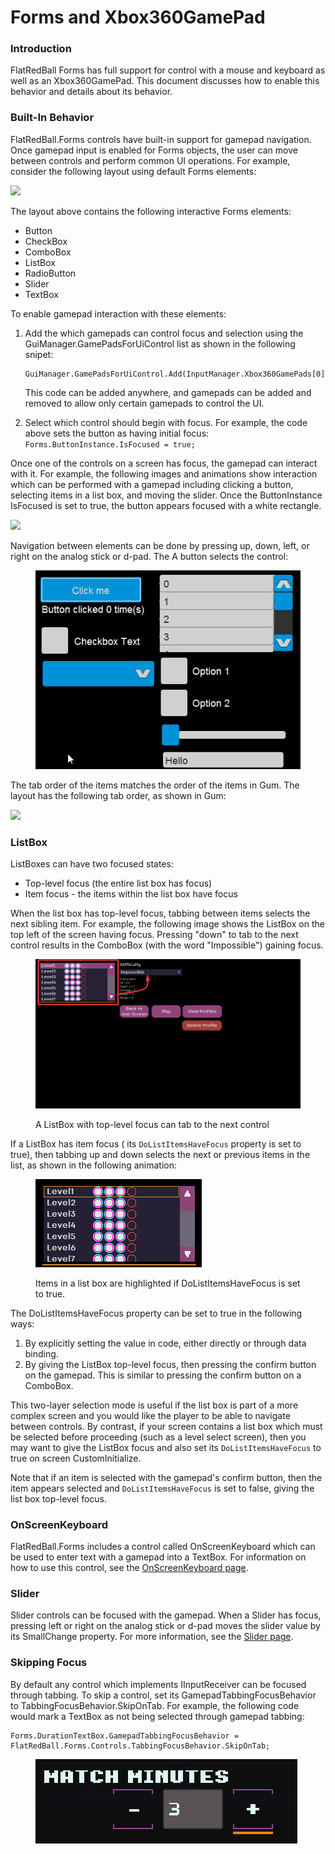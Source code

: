 # Forms and Xbox360GamePad

### Introduction

FlatRedBall Forms has full support for control with a mouse and keyboard as well as an Xbox360GamePad. This document discusses how to enable this behavior and details about its behavior.

### Built-In Behavior

FlatRedBall.Forms controls have built-in support for gamepad navigation. Once gamepad input is enabled for Forms objects, the user can move between controls and perform common UI operations. For example, consider the following layout using default Forms elements:

![](../../.gitbook/assets/2022-02-img\_61fefae41a54a.png)

The layout above contains the following interactive Forms elements:

* Button
* CheckBox
* ComboBox
* ListBox
* RadioButton
* Slider
* TextBox

To enable gamepad interaction with these elements:

1.  Add the which gamepads can control focus and selection using the GuiManager.GamePadsForUiControl list as shown in the following snipet:

    ```
    GuiManager.GamePadsForUiControl.Add(InputManager.Xbox360GamePads[0]);
    ```

    This code can be added anywhere, and gamepads can be added and removed to allow only certain gamepads to control the UI.
2. Select which control should begin with focus. For example, the code above sets the button as having initial focus:  `Forms.ButtonInstance.IsFocused = true;`

Once one of the controls on a screen has focus, the gamepad can interact with it. For example, the following images and animations show interaction which can be performed with a gamepad including clicking a button, selecting items in a list box, and moving the slider. Once the ButtonInstance IsFocused is set to true, the button appears focused with a white rectangle.

![](../../.gitbook/assets/2022-02-img\_61ff02b7561e7.png)

Navigation between elements can be done by pressing up, down, left, or right on the analog stick or d-pad. The A button selects the control:

<figure><img src="../../.gitbook/assets/2022-02-05_16-06-36.gif" alt=""><figcaption></figcaption></figure>

The tab order of the items matches the order of the items in Gum. The layout has the following tab order, as shown in Gum:

![](../../.gitbook/assets/2022-02-img\_61ff06ae95211.png)

### ListBox

ListBoxes can have two focused states:

* Top-level focus (the entire list box has focus)
* Item focus - the items within the list box have focus

When the list box has top-level focus, tabbing between items selects the next sibling item. For example, the following image shows the ListBox on the top left of the screen having focus. Pressing "down" to tab to the next control results in the ComboBox (with the word "Impossible") gaining focus.

<figure><img src="../../.gitbook/assets/image (81).png" alt=""><figcaption><p>A ListBox with top-level focus can tab to the next control</p></figcaption></figure>

If a ListBox has item focus ( its `DoListItemsHaveFocus` property is set to true), then tabbing up and down selects the next or previous items in the list, as shown in the following animation:

<figure><img src="../../.gitbook/assets/14_21 07 41.gif" alt=""><figcaption><p>Items in a list box are highlighted if DoListItemsHaveFocus is set to true.</p></figcaption></figure>

The DoListItemsHaveFocus property can be set to true in the following ways:

1. By explicitly setting the value in code, either directly or through data binding.
2. By giving the ListBox top-level focus, then pressing the confirm button on the gamepad. This is similar to pressing the confirm button on a ComboBox.

This two-layer selection mode is useful if the list box is part of a more complex screen and you would like the player to be able to navigate between controls. By contrast, if your screen contains a list box which must be selected before proceeding (such as a level select screen), then you may want to give the ListBox focus and also set its `DoListItemsHaveFocus` to true on screen CustomInitialize.

Note that if an item is selected with the gamepad's confirm button, then the item appears selected and `DoListItemsHaveFocus` is set to false, giving the list box top-level focus.

### OnScreenKeyboard

FlatRedBall.Forms includes a control called OnScreenKeyboard which can be used to enter text with a gamepad into a TextBox. For information on how to use this control, see the [OnScreenKeyboard page](../../api/flatredball-forms/controls/games/onscreenkeyboard.md).

### Slider

Slider controls can be focused with the gamepad. When a Slider has focus, pressing left or right on the analog stick or d-pad moves the slider value by its SmallChange property. For more information, see the [Slider page](../../api/flatredball-forms/controls/slider.md).

### Skipping Focus

By default any control which implements IInputReceiver can be focused through tabbing. To skip a control, set its GamepadTabbingFocusBehavior to TabbingFocusBehavior.SkipOnTab. For example, the following code would mark a TextBox as not being selected through gamepad tabbing:

```
Forms.DurationTextBox.GamepadTabbingFocusBehavior = FlatRedBall.Forms.Controls.TabbingFocusBehavior.SkipOnTab;
```

<figure><img src="../../.gitbook/assets/2022-02-02_12-44-26.gif" alt=""><figcaption></figcaption></figure>
